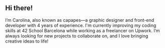 ## Hi there!

I’m Carolina, also known as capapes—a graphic designer and front-end developer with 4 years of experience. I'm currently improving my coding skills at 42 School Barcelona while working as a freelancer on Upwork. I’m always looking for new projects to collaborate on, and I love bringing creative ideas to life!



<!--
**carolinapapes/carolinapapes** is a ✨ _special_ ✨ repository because its `README.md` (this file) appears on your GitHub profile.

Here are some ideas to get you started:

- 🔭 I’m currently working on ...
- 🌱 I’m currently learning ...
- 👯 I’m looking to collaborate on ...
- 🤔 I’m looking for help with ...
- 💬 Ask me about ...
- 📫 How to reach me: ...
- 😄 Pronouns: ...
- ⚡ Fun fact: ...
-->

